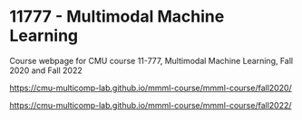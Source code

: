 # 11777 - Multimodal Machine Learning

Course webpage for CMU course 11-777, Multimodal Machine Learning, Fall 2020 and Fall 2022

https://cmu-multicomp-lab.github.io/mmml-course/mmml-course/fall2020/

https://cmu-multicomp-lab.github.io/mmml-course/mmml-course/fall2022/
